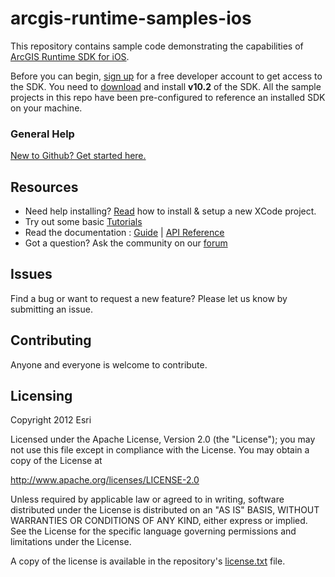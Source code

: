 arcgis-runtime-samples-ios
==========================

This repository contains sample code demonstrating the capabilities of [ArcGIS Runtime SDK for iOS](http://developers.arcgis.com/en/ios/).

Before you can begin, [sign up](https://developers.arcgis.com/en/sign-up/) for a free developer account to get access to the SDK. 
You need to [download](http://www.esri.com/apps/products/download/index.cfm?fuseaction=download.main&downloadid=898) 
and install <b>v10.2</b> of the SDK. All the sample projects in this repo have been pre-configured to 
reference an installed SDK on your machine. 

 
### General Help
[New to Github? Get started here.](http://htmlpreview.github.com/?https://github.com/Esri/esri.github.com/blob/master/help/esri-getting-to-know-github.html)

## Resources
* Need help installing? [Read](https://developers.arcgis.com/en/ios/info/install.htm) how to install & setup a new XCode project.
* Try out some basic [Tutorials](https://developers.arcgis.com/en/ios/guide/adding-a-map.htm)
* Read the documentation : [Guide](http://developers.arcgis.com/en/ios/guide/introduction.htm) | [API Reference](http://developers.arcgis.com/en/ios/api-reference/index.htm)
* Got a question? Ask the community on our [forum](http://forums.arcgis.com/forums/78-ArcGIS-for-iOS-SDK)

## Issues

Find a bug or want to request a new feature?  Please let us know by submitting an issue.

## Contributing

Anyone and everyone is welcome to contribute. 

## Licensing

Copyright 2012 Esri

Licensed under the Apache License, Version 2.0 (the "License");
you may not use this file except in compliance with the License.
You may obtain a copy of the License at

   http://www.apache.org/licenses/LICENSE-2.0

Unless required by applicable law or agreed to in writing, software
distributed under the License is distributed on an "AS IS" BASIS,
WITHOUT WARRANTIES OR CONDITIONS OF ANY KIND, either express or implied.
See the License for the specific language governing permissions and
limitations under the License.

A copy of the license is available in the repository's
[license.txt]( https://raw.github.com/Esri/arcgis-runtime-samples-ios/master/license.txt) file.